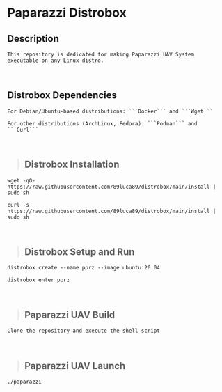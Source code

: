 # Paparazzi Distrobox

## Description
    This repository is dedicated for making Paparazzi UAV System executable on any Linux distro.

<br>

## Distrobox Dependencies
    For Debian/Ubuntu-based distributions: ```Docker``` and ```Wget```
    
    For other distributions (ArchLinux, Fedora): ```Podman``` and ```Curl```

<br>

> ## Distrobox Installation
    wget -qO- https://raw.githubusercontent.com/89luca89/distrobox/main/install | sudo sh
    
    curl -s https://raw.githubusercontent.com/89luca89/distrobox/main/install | sudo sh

<br>

> ## Distrobox Setup and Run
    distrobox create --name pprz --image ubuntu:20.04
    
    distrobox enter pprz

<br>

> ## Paparazzi UAV Build
    Clone the repository and execute the shell script

<br>

> ## Paparazzi UAV Launch
    ./paparazzi
